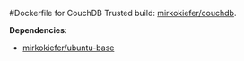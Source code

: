 #Dockerfile for CouchDB
Trusted build: [mirkokiefer/couchdb](https://index.docker.io/u/mirkokiefer/couchdb/).

**Dependencies**:
- [mirkokiefer/ubuntu-base](https://github.com/mirkokiefer/dockerfile-base)
